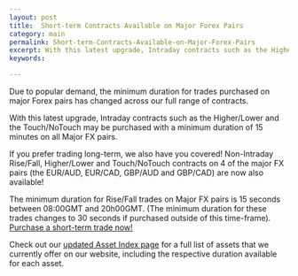 ```yaml
---
layout: post
title:  Short-term Contracts Available on Major Forex Pairs
category: main
permalink: Short-term-Contracts-Available-on-Major-Forex-Pairs
excerpt: With this latest upgrade, Intraday contracts such as the Higher/Lower and the Touch/NoTouch may be purchased with a minimum duration of 15 minutes on all Major FX pairs.
keywords: 

---
```


Due to popular demand, the minimum duration for trades purchased on major Forex pairs has changed across our full range of contracts.  

With this latest upgrade, Intraday contracts such as the Higher/Lower and the Touch/NoTouch may be purchased with a minimum duration of 15 minutes on all Major FX pairs.

If you prefer trading long-term, we also have you covered! Non-Intraday Rise/Fall, Higher/Lower and Touch/NoTouch contracts on 4 of the major FX pairs (the EUR/AUD, EUR/CAD, GBP/AUD and GBP/CAD) are now also available!

The minimum duration for Rise/Fall trades on Major FX pairs is 15 seconds between 08:00GMT and 20h00GMT. (The minimum duration for these trades changes to 30 seconds if purchased outside of this time-frame). [Purchase a short-term trade now!](https://www.binary.com/c/trade.cgi?market=forex&time=30s&form_name=risefall&expiry_&amount_&H=S0P&currency=USD&underlying_symbol=frxEURJPY&amount=100&date_&&l=EN&utm_medium=social&utm_source=blog&utm_content=whatsnew)

Check out our [updated Asset Index page](https://www.binary.com/c/asset_index.cgi?l=EN&utm_medium=social&utm_source=blog&utm_content=whatsnew) for a full list of assets that we currently offer on our website, including the respective duration available for each asset.

